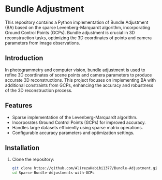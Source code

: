 # Bundle Adjustment

This repository contains a Python implementation of Bundle Adjustment (BA) based on the sparse Levenberg-Marquardt algorithm, incorporating Ground Control Points (GCPs). Bundle adjustment is crucial in 3D reconstruction tasks, optimizing the 3D coordinates of points and camera parameters from image observations.

## Introduction

In photogrammetry and computer vision, bundle adjustment is used to refine 3D coordinates of scene points and camera parameters to produce accurate 3D reconstructions. This project focuses on implementing BA with additional constraints from GCPs, enhancing the accuracy and robustness of the 3D reconstruction process.

## Features
- Sparse implementation of the Levenberg-Marquardt algorithm.
- Incorporates Ground Control Points (GCPs) for improved accuracy.
- Handles large datasets efficiently using sparse matrix operations.
- Configurable accuracy parameters and optimization settings.

## Installation
1. Clone the repository:
   ```bash
   git clone https://github.com/AlirezaHabibi1377/Bundle-Adjustment.git
   cd Sparse-Bundle-Adjustments-with-GCPs
